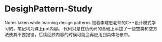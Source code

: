# DesighPattern-Study
Notes taken while learning design patterns
照着李建忠老师的C++设计模式学习的，笔记均为课上ppt内容。
代码只是在伪代码的基础上添加了一些空类和空方法使其不要报错，后续回顾内容的时候可能会再应用到具体场景中。
